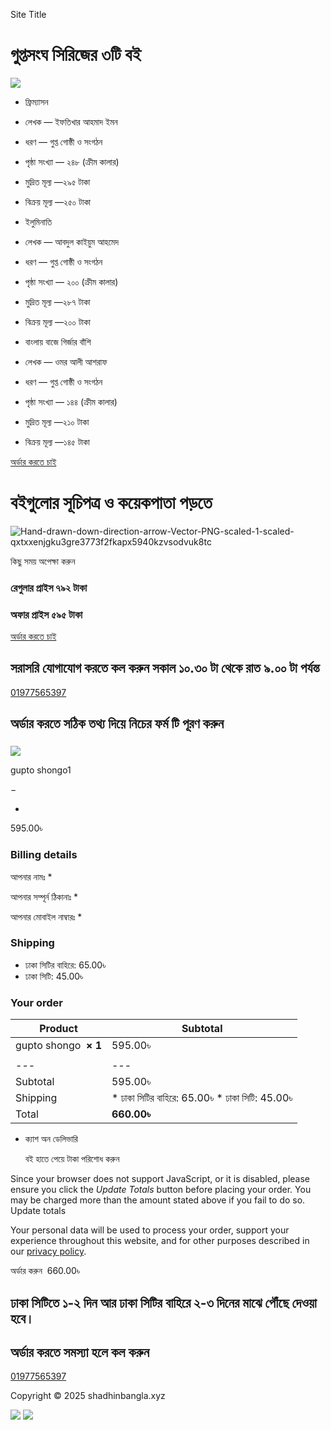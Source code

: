Site Title



গুপ্তসংঘ সিরিজের ৩টি বই
=======================

![](https://shadhinbangla.xyz/wp-content/uploads/2025/03/ইলুমিনাতি-ফ্রিম্যাসন-বাংলায়-বাজে-গির্জার-বাশি-1024x903.png)

* ফ্রিম্যাসন
* লেখক — ইফতিখার আহমাদ ইমন
* ধরণ — গুপ্ত গোষ্ঠী ও সংগঠন
* পৃষ্ঠা সংখ্যা — ২৪৮ (ক্রীম কালার)
* মুদ্রিত মূল্য —২৯৫ টাকা
* বিক্রয় মূল্য —২৫০ টাকা

* ইলুমিনাতি
* লেখক — আবদুল কাইয়ুম আহমেদ
* ধরণ — গুপ্ত গোষ্ঠী ও সংগঠন
* পৃষ্ঠা সংখ্যা — ২০০ (ক্রীম কালার)
* মুদ্রিত মূল্য —২৮৭ টাকা
* বিক্রয় মূল্য —২০০ টাকা

* বাংলায় বাজে গির্জার বাঁশি
* লেখক — ওমর আলী আশরাফ
* ধরণ — গুপ্ত গোষ্ঠী ও সংগঠন
* পৃষ্ঠা সংখ্যা — ১৪৪ (ক্রীম কালার)
* মুদ্রিত মূল্য —২১০ টাকা
* বিক্রয় মূল্য —১৪৫ টাকা

[অর্ডার করতে চাই](#checkout)

বইগুলোর সূচিপত্র ও কয়েকপাতা পড়তে
================================

![Hand-drawn-down-direction-arrow-Vector-PNG-scaled-1-scaled-qxtxxenjgku3gre3773f2fkapx5940kzvsodvuk8tc](https://shadhinbangla.xyz/wp-content/uploads/elementor/thumbs/Hand-drawn-down-direction-arrow-Vector-PNG-scaled-1-scaled-qxtxxenjgku3gre3773f2fkapx5940kzvsodvuk8tc-r2lkewirwsklply4iuaoh4shfi6oxgdvvser32284g.png "Hand-drawn-down-direction-arrow-Vector-PNG-scaled-1-scaled-qxtxxenjgku3gre3773f2fkapx5940kzvsodvuk8tc")

কিছু সময় অপেক্ষা করুন

### রেগুলার প্রাইস ৭৯২ টাকা

### অফার প্রাইস ৫৯৫ টাকা

[অর্ডার করতে চাই](#checkout)

সরাসরি যোগাযোগ করতে কল করুন
সকাল ১০.৩০ টা থেকে রাত ৯.০০ টা পর্যন্ত
------------------------------------------------------------------

[01977565397](tel:01977565397)

অর্ডার করতে সঠিক তথ্য দিয়ে নিচের ফর্ম টি পূরণ করুন
--------------------------------------------------

### 

![](https://shadhinbangla.xyz/wp-content/uploads/2025/03/ইলুমিনাতি-ফ্রিম্যাসন-বাংলায়-বাজে-গির্জার-বাশি-300x300.png)

gupto shongo1

−

+

595.00৳

### Billing details

আপনার নামঃ \*

আপনার সম্পূর্ন ঠিকানাঃ \*

আপনার মোবাইল নাম্বারঃ \*

### Shipping

* ঢাকা সিটির বাহিরে: 65.00৳
* ঢাকা সিটি: 45.00৳

### Your order

| Product | Subtotal |
| --- | --- |
| gupto shongo  **× 1** | 595.00৳ |
|  |  |
| --- | --- |
| Subtotal | 595.00৳ |
| Shipping | * ঢাকা সিটির বাহিরে: 65.00৳ * ঢাকা সিটি: 45.00৳ |
| Total | **660.00৳** |

* ক্যাশ অন ডেলিভারি 

  বই হাতে পেয়ে টাকা পরিশোধ করুন

Since your browser does not support JavaScript, or it is disabled, please ensure you click the *Update Totals* button before placing your order. You may be charged more than the amount stated above if you fail to do so.   
Update totals

Your personal data will be used to process your order, support your experience throughout this website, and for other purposes described in our [privacy policy](https://shadhinbangla.xyz/?page_id=3).

অর্ডার করুন  660.00৳

ঢাকা সিটিতে ১-২ দিন আর ঢাকা সিটির বাহিরে ২-৩ দিনের মাঝে পৌঁছে দেওয়া হবে।
------------------------------------------------------------------------

অর্ডার করতে সমস্যা হলে কল করুন
------------------------------

[01977565397](tel:01977565397)

Copyright © 2025 shadhinbangla.xyz

![](https://www.facebook.com/tr?id=430723523419133&ev=InitiateCheckout&noscript=1&cd%5Bcontent_type%5D=product&cd%5Bcontent_ids%5D=%5B%22103%22%5D&cd%5Bcontent_name%5D=gupto+shongo&cd%5Bcategory_name%5D=Uncategorized&cd%5Bcontents%5D=%5B%7B%22id%22%3A%22103%22%2C%22quantity%22%3A%221%22%7D%5D&cd%5Bnum_items%5D=1&cd%5Bsubtotal%5D=595&cd%5Bvalue%5D=595&cd%5Bcurrency%5D=BDT&cd%5Bpage_title%5D=Guptosongo&cd%5Bpost_type%5D=cartflows_step&cd%5Bpost_id%5D=71&cd%5Bplugin%5D=PixelYourSite&cd%5Buser_role%5D=guest&cd%5Bevent_url%5D=shadhinbangla.xyz%2F)
![](https://www.facebook.com/tr?id=430723523419133&ev=PageView&noscript=1&cd%5Bpage_title%5D=Guptosongo&cd%5Bpost_type%5D=cartflows_step&cd%5Bpost_id%5D=71&cd%5Bplugin%5D=PixelYourSite&cd%5Buser_role%5D=guest&cd%5Bevent_url%5D=shadhinbangla.xyz%2F)